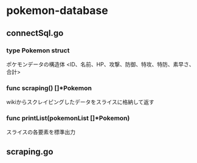 # pokemon-database

## connectSql.go
### type Pokemon struct
ポケモンデータの構造体 <ID、名前、HP、攻撃、防御、特攻、特防、素早さ、合計>

### func scraping() []*Pokemon
wikiからスクレイピングしたデータをスライスに格納して返す
### func printList(pokemonList []*Pokemon)
スライスの各要素を標準出力

## scraping.go